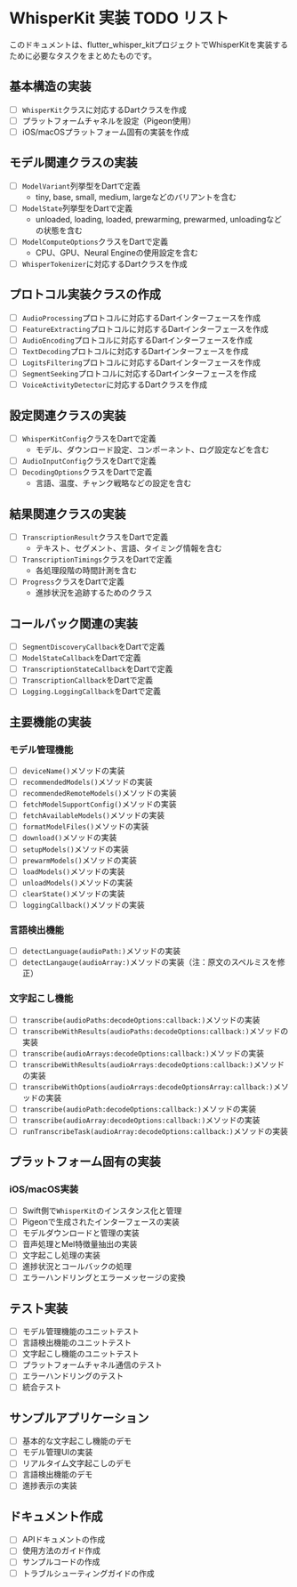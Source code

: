 # WhisperKit 実装 TODO リスト

このドキュメントは、flutter_whisper_kitプロジェクトでWhisperKitを実装するために必要なタスクをまとめたものです。

## 基本構造の実装

- [ ] `WhisperKit`クラスに対応するDartクラスを作成
- [ ] プラットフォームチャネルを設定（Pigeon使用）
- [ ] iOS/macOSプラットフォーム固有の実装を作成

## モデル関連クラスの実装

- [ ] `ModelVariant`列挙型をDartで定義
  - tiny, base, small, medium, largeなどのバリアントを含む
- [ ] `ModelState`列挙型をDartで定義
  - unloaded, loading, loaded, prewarming, prewarmed, unloadingなどの状態を含む
- [ ] `ModelComputeOptions`クラスをDartで定義
  - CPU、GPU、Neural Engineの使用設定を含む
- [ ] `WhisperTokenizer`に対応するDartクラスを作成

## プロトコル実装クラスの作成

- [ ] `AudioProcessing`プロトコルに対応するDartインターフェースを作成
- [ ] `FeatureExtracting`プロトコルに対応するDartインターフェースを作成
- [ ] `AudioEncoding`プロトコルに対応するDartインターフェースを作成
- [ ] `TextDecoding`プロトコルに対応するDartインターフェースを作成
- [ ] `LogitsFiltering`プロトコルに対応するDartインターフェースを作成
- [ ] `SegmentSeeking`プロトコルに対応するDartインターフェースを作成
- [ ] `VoiceActivityDetector`に対応するDartクラスを作成

## 設定関連クラスの実装

- [ ] `WhisperKitConfig`クラスをDartで定義
  - モデル、ダウンロード設定、コンポーネント、ログ設定などを含む
- [ ] `AudioInputConfig`クラスをDartで定義
- [ ] `DecodingOptions`クラスをDartで定義
  - 言語、温度、チャンク戦略などの設定を含む

## 結果関連クラスの実装

- [ ] `TranscriptionResult`クラスをDartで定義
  - テキスト、セグメント、言語、タイミング情報を含む
- [ ] `TranscriptionTimings`クラスをDartで定義
  - 各処理段階の時間計測を含む
- [ ] `Progress`クラスをDartで定義
  - 進捗状況を追跡するためのクラス

## コールバック関連の実装

- [ ] `SegmentDiscoveryCallback`をDartで定義
- [ ] `ModelStateCallback`をDartで定義
- [ ] `TranscriptionStateCallback`をDartで定義
- [ ] `TranscriptionCallback`をDartで定義
- [ ] `Logging.LoggingCallback`をDartで定義

## 主要機能の実装

### モデル管理機能

- [ ] `deviceName()`メソッドの実装
- [ ] `recommendedModels()`メソッドの実装
- [ ] `recommendedRemoteModels()`メソッドの実装
- [ ] `fetchModelSupportConfig()`メソッドの実装
- [ ] `fetchAvailableModels()`メソッドの実装
- [ ] `formatModelFiles()`メソッドの実装
- [ ] `download()`メソッドの実装
- [ ] `setupModels()`メソッドの実装
- [ ] `prewarmModels()`メソッドの実装
- [ ] `loadModels()`メソッドの実装
- [ ] `unloadModels()`メソッドの実装
- [ ] `clearState()`メソッドの実装
- [ ] `loggingCallback()`メソッドの実装

### 言語検出機能

- [ ] `detectLanguage(audioPath:)`メソッドの実装
- [ ] `detectLangauge(audioArray:)`メソッドの実装（注：原文のスペルミスを修正）

### 文字起こし機能

- [ ] `transcribe(audioPaths:decodeOptions:callback:)`メソッドの実装
- [ ] `transcribeWithResults(audioPaths:decodeOptions:callback:)`メソッドの実装
- [ ] `transcribe(audioArrays:decodeOptions:callback:)`メソッドの実装
- [ ] `transcribeWithResults(audioArrays:decodeOptions:callback:)`メソッドの実装
- [ ] `transcribeWithOptions(audioArrays:decodeOptionsArray:callback:)`メソッドの実装
- [ ] `transcribe(audioPath:decodeOptions:callback:)`メソッドの実装
- [ ] `transcribe(audioArray:decodeOptions:callback:)`メソッドの実装
- [ ] `runTranscribeTask(audioArray:decodeOptions:callback:)`メソッドの実装

## プラットフォーム固有の実装

### iOS/macOS実装

- [ ] Swift側で`WhisperKit`のインスタンス化と管理
- [ ] Pigeonで生成されたインターフェースの実装
- [ ] モデルダウンロードと管理の実装
- [ ] 音声処理とMel特徴量抽出の実装
- [ ] 文字起こし処理の実装
- [ ] 進捗状況とコールバックの処理
- [ ] エラーハンドリングとエラーメッセージの変換

## テスト実装

- [ ] モデル管理機能のユニットテスト
- [ ] 言語検出機能のユニットテスト
- [ ] 文字起こし機能のユニットテスト
- [ ] プラットフォームチャネル通信のテスト
- [ ] エラーハンドリングのテスト
- [ ] 統合テスト

## サンプルアプリケーション

- [ ] 基本的な文字起こし機能のデモ
- [ ] モデル管理UIの実装
- [ ] リアルタイム文字起こしのデモ
- [ ] 言語検出機能のデモ
- [ ] 進捗表示の実装

## ドキュメント作成

- [ ] APIドキュメントの作成
- [ ] 使用方法のガイド作成
- [ ] サンプルコードの作成
- [ ] トラブルシューティングガイドの作成
